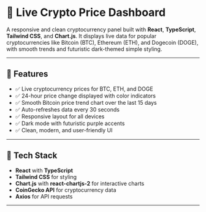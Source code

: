 # 🚀 Live Crypto Price Dashboard

A responsive and clean cryptocurrency panel built with **React**, **TypeScript**, **Tailwind CSS**, and **Chart.js**. It displays live data for popular cryptocurrencies like Bitcoin (BTC), Ethereum (ETH), and Dogecoin (DOGE), with smooth trends and futuristic dark-themed simple styling.

---

## 📖 Features

- ✅ Live cryptocurrency prices for BTC, ETH, and DOGE  
- ✅ 24-hour price change displayed with color indicators  
- ✅ Smooth Bitcoin price trend chart over the last 15 days  
- ✅ Auto-refreshes data every 30 seconds  
- ✅ Responsive layout for all devices  
- ✅ Dark mode with futuristic purple accents  
- ✅ Clean, modern, and user-friendly UI  

---

## 📂 Tech Stack

- **React** with **TypeScript**  
- **Tailwind CSS** for styling  
- **Chart.js** with **react-chartjs-2** for interactive charts  
- **CoinGecko API** for cryptocurrency data  
- **Axios** for API requests  

---